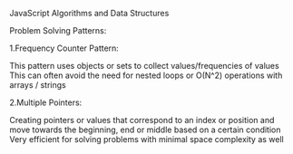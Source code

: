 JavaScript Algorithms and Data Structures

Problem Solving Patterns:

1.Frequency Counter Pattern:

This pattern uses objects or sets to collect values/frequencies of values
This can often avoid the need for nested loops or O(N^2) operations with arrays / strings

2.Multiple Pointers:

Creating pointers or values that correspond to an index or position and move towards the beginning, end or middle based on a certain condition
Very efficient for solving problems with minimal space complexity as well
